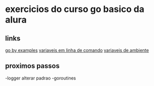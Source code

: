# exercicios do curso go basico da alura

## links
[go by examples](https://gobyexample.com)
[variaveis em linha de comando](https://gobyexample.com/command-line-arguments)
[variaveis de ambiente](https://gobyexample.com/environment-variables)

## proximos passos
-logger alterar padrao
-goroutines